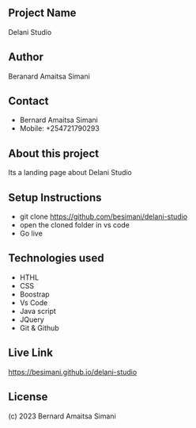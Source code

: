 ## Project Name
Delani Studio

## Author
Beranard Amaitsa Simani

## Contact
- Bernard Amaitsa Simani
- Mobile: +254721790293

## About this project 
Its a landing page about Delani Studio

## Setup Instructions
- git clone https://github.com/besimani/delani-studio
- open the cloned folder in vs code
- Go live

## Technologies used
- HTHL
- CSS
- Boostrap
- Vs Code
- Java script
- JQuery
- Git & Github

## Live Link
https://besimani.github.io/delani-studio

## License
(c) 2023 Bernard Amaitsa Simani